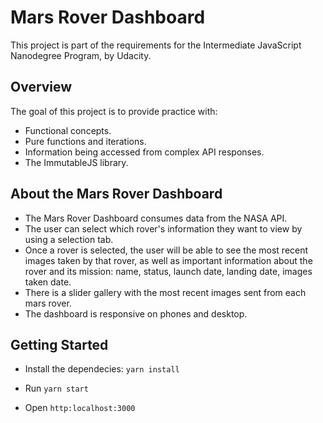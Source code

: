 # Mars Rover Dashboard

This project is part of the requirements for the Intermediate JavaScript Nanodegree Program, by Udacity.

## Overview

The goal of this project is to provide practice with:

- Functional concepts.
- Pure functions and iterations.
- Information being accessed from complex API responses.
- The ImmutableJS library.

## About the Mars Rover Dashboard

- The Mars Rover Dashboard consumes data from the NASA API.
- The user can select which rover's information they want to view by using a selection tab.
- Once a rover is selected, the user will be able to see the most recent images taken by that rover, as well as important information about the rover and its mission: name, status, launch date, landing date, images taken date.
- There is a slider gallery with the most recent images sent from each mars rover.
- The dashboard is responsive on phones and desktop.

## Getting Started

- Install the dependecies: `yarn install`

- Run `yarn start`

- Open `http:localhost:3000`

